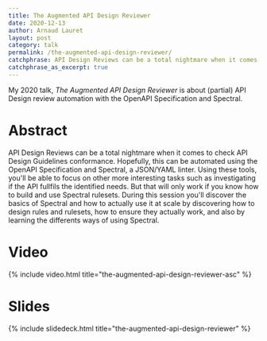 ```yaml
---
title: The Augmented API Design Reviewer
date: 2020-12-13
author: Arnaud Lauret
layout: post
category: talk
permalink: /the-augmented-api-design-reviewer/
catchphrase: API Design Reviews can be a total nightmare when it comes to check API Design Guidelines conformance. Hopefully, this can be automated using the OpenAPI Specification and Spectral, helping you to focus on real API design matters. 
catchphrase_as_excerpt: true
---
```


My 2020 talk, _The Augmented API Design Reviewer_ is about (partial) API Design review automation with the OpenAPI Specification and Spectral.


# Abstract

API Design Reviews can be a total nightmare when it comes to check API Design Guidelines conformance. Hopefully, this can be automated using the OpenAPI Specification and Spectral, a JSON/YAML linter. Using these tools, you'll be able to focus on other more interesting tasks such as investigating if the API fullfils the identified needs. But that will only work if you know how to build and use Spectral rulesets. During this session you'll discover the basics of Spectral and how to actually use it at scale by discovering how to design rules and rulesets, how to ensure they actually work, and also by learning the differents ways of using Spectral.

# Video

{% include video.html title="the-augmented-api-design-reviewer-asc" %}

# Slides

{% include slidedeck.html title="the-augmented-api-design-reviewer" %}

